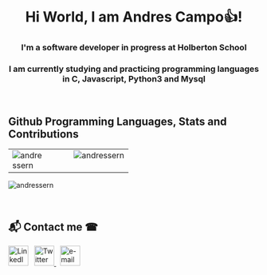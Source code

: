 
<h1 align="center">Hi World, I am Andres Campo👍!</h1>
<h3 align="center">I'm a software developer in progress at Holberton School</h4>

<h3 align="center">I am currently studying and practicing programming languages in C, Javascript, Python3 and Mysql</h4>

<br/>  

## Github Programming Languages, Stats and Contributions 

<table><tr><td valign="top" width="50%">

<img align="left" src="https://github-readme-stats.vercel.app/api/top-langs/?username=AndresSern&layout=compact&hide_border=true&count_private=true&langs_count=20" style="max-width:60%;" alt="andressern" />

</td><td valign="top" width="50%">


<img align="right" src="https://github-readme-stats.vercel.app/api?username=andressern&show_icons=true&locale=en" alt="andressern" />
 
</td></tr></table>  

<p><img align="center" src="https://github-readme-streak-stats.herokuapp.com/?user=andressern&" alt="andressern" /></p>

<br/> 

<h2>📬 Contact me ☎</h2>
<p align="">
    <!-- linkedin -->
    <a href="https://www.linkedin.com/in/campoandres98/"><img src="https://cdn4.iconfinder.com/data/icons/social-messaging-ui-color-shapes-2-free/128/social-linkedin-circle-512.png" width="40px" alt="LinkedIn"></a> &nbsp;
    <!-- twitter -->
    <a href="https://twitter.com/CampoAndres98"><img src="https://webtus.net/wp-content/uploads/2016/05/Icon-Twitter.png" width="40px" alt="Twitter"> </a> &nbsp;
    <!-- gmail-->
    <a href="mailto:campoandres98@gmail.com"><img src="https://i.pinimg.com/originals/84/7c/08/847c083cc09040091439e3c05d1fedde.png" width="40px" alt="e-mail"></a> &nbsp;
</p>
